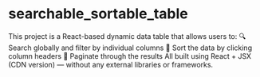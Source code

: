 # searchable_sortable_table
This project is a React-based dynamic data table that allows users to:  🔍 Search globally and filter by individual columns  🔁 Sort the data by clicking column headers  📄 Paginate through the results All built using React + JSX (CDN version) — without any external libraries or frameworks.
